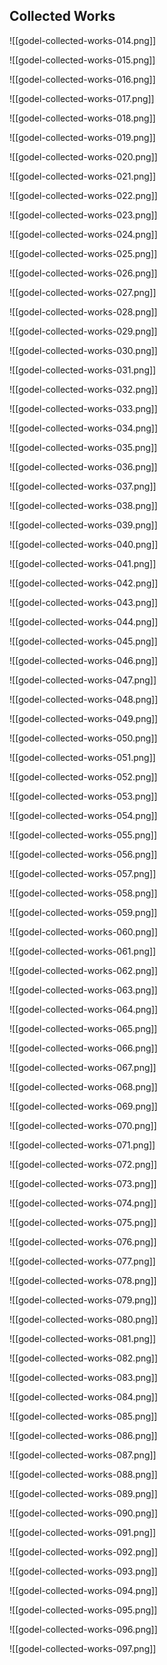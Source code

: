 ## Collected Works


![[godel-collected-works-014.png]]


![[godel-collected-works-015.png]]


![[godel-collected-works-016.png]]


![[godel-collected-works-017.png]]


![[godel-collected-works-018.png]]


![[godel-collected-works-019.png]]


![[godel-collected-works-020.png]]


![[godel-collected-works-021.png]]


![[godel-collected-works-022.png]]


![[godel-collected-works-023.png]]


![[godel-collected-works-024.png]]


![[godel-collected-works-025.png]]


![[godel-collected-works-026.png]]


![[godel-collected-works-027.png]]


![[godel-collected-works-028.png]]


![[godel-collected-works-029.png]]


![[godel-collected-works-030.png]]


![[godel-collected-works-031.png]]


![[godel-collected-works-032.png]]


![[godel-collected-works-033.png]]


![[godel-collected-works-034.png]]


![[godel-collected-works-035.png]]


![[godel-collected-works-036.png]]


![[godel-collected-works-037.png]]


![[godel-collected-works-038.png]]


![[godel-collected-works-039.png]]


![[godel-collected-works-040.png]]


![[godel-collected-works-041.png]]


![[godel-collected-works-042.png]]


![[godel-collected-works-043.png]]


![[godel-collected-works-044.png]]


![[godel-collected-works-045.png]]


![[godel-collected-works-046.png]]


![[godel-collected-works-047.png]]


![[godel-collected-works-048.png]]


![[godel-collected-works-049.png]]


![[godel-collected-works-050.png]]


![[godel-collected-works-051.png]]


![[godel-collected-works-052.png]]


![[godel-collected-works-053.png]]


![[godel-collected-works-054.png]]


![[godel-collected-works-055.png]]


![[godel-collected-works-056.png]]


![[godel-collected-works-057.png]]


![[godel-collected-works-058.png]]


![[godel-collected-works-059.png]]


![[godel-collected-works-060.png]]


![[godel-collected-works-061.png]]


![[godel-collected-works-062.png]]


![[godel-collected-works-063.png]]


![[godel-collected-works-064.png]]


![[godel-collected-works-065.png]]


![[godel-collected-works-066.png]]


![[godel-collected-works-067.png]]


![[godel-collected-works-068.png]]


![[godel-collected-works-069.png]]


![[godel-collected-works-070.png]]


![[godel-collected-works-071.png]]


![[godel-collected-works-072.png]]


![[godel-collected-works-073.png]]


![[godel-collected-works-074.png]]


![[godel-collected-works-075.png]]


![[godel-collected-works-076.png]]


![[godel-collected-works-077.png]]


![[godel-collected-works-078.png]]


![[godel-collected-works-079.png]]


![[godel-collected-works-080.png]]


![[godel-collected-works-081.png]]


![[godel-collected-works-082.png]]


![[godel-collected-works-083.png]]


![[godel-collected-works-084.png]]


![[godel-collected-works-085.png]]


![[godel-collected-works-086.png]]


![[godel-collected-works-087.png]]


![[godel-collected-works-088.png]]


![[godel-collected-works-089.png]]


![[godel-collected-works-090.png]]


![[godel-collected-works-091.png]]


![[godel-collected-works-092.png]]


![[godel-collected-works-093.png]]


![[godel-collected-works-094.png]]


![[godel-collected-works-095.png]]


![[godel-collected-works-096.png]]


![[godel-collected-works-097.png]]
